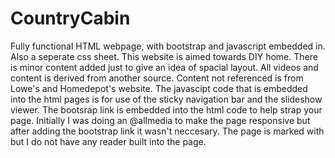 # CountryCabin
Fully functional HTML webpage, with bootstrap and javascript embedded in. Also a seperate css sheet.
This website is aimed towards DIY home. There is minor content added just to give an idea of spacial layout. 
All videos and content is derived from another source. Content not referenced is from Lowe's and Homedepot's website. 
The javascipt code that is embedded into the html pages is for use of the sticky navigation bar and the slideshow viewer.
The bootsrap link is embedded into the html code to help strap your page. Initially I was doing an @allmedia to make the page responsive but after adding the bootstrap link it wasn't neccesary. 
The page is marked with <html lang="en"> but I do not have any reader built into the page. 
